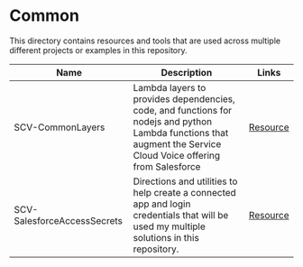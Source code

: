 # Common
This directory contains resources and tools that are used across multiple different projects or examples in this repository. 

| Name | Description | Links |
| ---- | ----------- | ----- |
| SCV-CommonLayers | Lambda layers to provides dependencies, code, and functions for nodejs and python Lambda functions that augment the Service Cloud Voice offering from Salesforce | [Resource](SCV-CommonLayers) |
| SCV-SalesforceAccessSecrets | Directions and utilities to help create a connected app and login credentials that will be used my multiple solutions in this repository. | [Resource](SCV-SalesforceAccessSecretss) |
